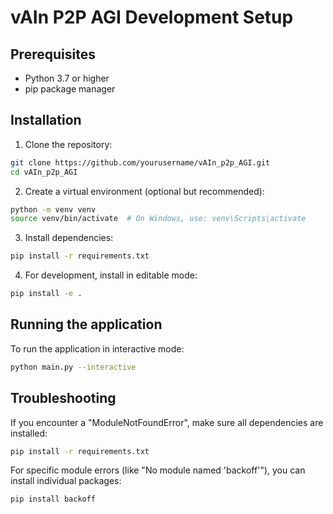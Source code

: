 # vAIn P2P AGI Development Setup

## Prerequisites
- Python 3.7 or higher
- pip package manager

## Installation

1. Clone the repository:
```bash
git clone https://github.com/yourusername/vAIn_p2p_AGI.git
cd vAIn_p2p_AGI
```

2. Create a virtual environment (optional but recommended):
```bash
python -m venv venv
source venv/bin/activate  # On Windows, use: venv\Scripts\activate
```

3. Install dependencies:
```bash
pip install -r requirements.txt
```

4. For development, install in editable mode:
```bash
pip install -e .
```

## Running the application

To run the application in interactive mode:
```bash
python main.py --interactive
```

## Troubleshooting

If you encounter a "ModuleNotFoundError", make sure all dependencies are installed:
```bash
pip install -r requirements.txt
```

For specific module errors (like "No module named 'backoff'"), you can install individual packages:
```bash
pip install backoff
```
